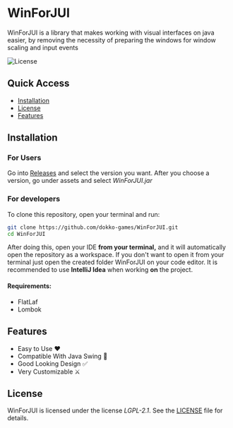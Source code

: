 # WinForJUI
WinForJUI is a library that makes working with visual interfaces on java easier, by removing the
necessity of preparing the windows for window scaling and input events

![License](https://img.shields.io/github/license/dokko-games/WinForJUI)

## Quick Access
- [Installation](#installation)
- [License](#license)
- [Features](#features)

## Installation
### For Users
Go into [Releases](https://github.com/dokko-games/WinForJUI/releases) and select the version you want.
After you choose a version, go under assets and select <i>WinForJUI.jar</i>
### For developers
To clone this repository, open your terminal and run:
```sh
git clone https://github.com/dokko-games/WinForJUI.git
cd WinForJUI
```
After doing this, open your IDE **from your terminal,** and it will automatically open the repository as a workspace.
If you don't want to open it from your terminal just open the created folder WinForJUI on your code editor.
It is recommended to use **IntelliJ Idea** when working **on** the project.
#### Requirements:
- FlatLaf
- Lombok
## Features
- Easy to Use ❤️
- Compatible With Java Swing 📢
- Good Looking Design ✅
- Very Customizable ⚔️
## License
WinForJUI is licensed under the license <i>LGPL-2.1</i>. See the [LICENSE](LICENSE) file for details.